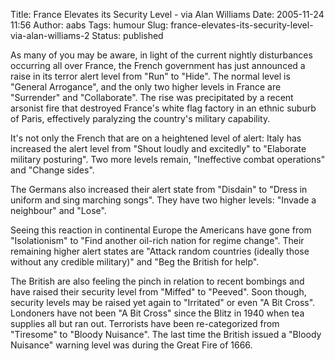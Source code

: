 Title: France Elevates its Security Level - via Alan Williams
Date: 2005-11-24 11:56
Author: aabs
Tags: humour
Slug: france-elevates-its-security-level-via-alan-williams-2
Status: published

As many of you may be aware, in light of the current nightly disturbances occurring all over France, the French government has just announced a raise in its terror alert level from "Run" to "Hide". The normal level is "General Arrogance", and the only two higher levels in France are "Surrender" and "Collaborate". The rise was precipitated by a recent arsonist fire that destroyed France's white flag factory in an ethnic suburb of Paris, effectively paralyzing the country's military capability.

It's not only the French that are on a heightened level of alert: Italy has increased the alert level from "Shout loudly and excitedly" to "Elaborate military posturing". Two more levels remain, "Ineffective combat operations" and "Change sides".

The Germans also increased their alert state from "Disdain" to "Dress in uniform and sing marching songs". They have two higher levels: "Invade a neighbour" and "Lose".

Seeing this reaction in continental Europe the Americans have gone from "Isolationism" to "Find another oil-rich nation for regime change". Their remaining higher alert states are "Attack random countries (ideally those without any credible military)" and "Beg the British for help".

The British are also feeling the pinch in relation to recent bombings and have raised their security level from "Miffed" to "Peeved". Soon though, security levels may be raised yet again to "Irritated" or even "A Bit Cross". Londoners have not been "A Bit Cross" since the Blitz in 1940 when tea supplies all but ran out. Terrorists have been re-categorized from "Tiresome" to "Bloody Nuisance". The last time the British issued a "Bloody Nuisance" warning level was during the Great Fire of 1666.
